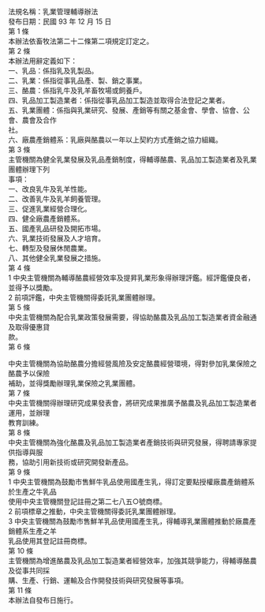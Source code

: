 法規名稱：乳業管理輔導辦法  
發布日期：民國 93 年 12 月 15 日  
第 1 條  
本辦法依畜牧法第二十二條第二項規定訂定之。  
第 2 條  
本辦法用辭定義如下：  
一、乳品：係指乳及乳製品。  
二、乳業：係指從事乳品產、製、銷之事業。  
三、酪農：係指乳牛及乳羊畜牧場或飼養戶。  
四、乳品加工製造業者：係指從事乳品加工製造並取得合法登記之業者。  
五、乳業團體：係指與乳業研究、發展、產銷等有關之基金會、學會、協會、公會、農會及合作  
社。  
六、廠農產銷體系：乳廠與酪農以一年以上契約方式產銷之協力組織。  
第 3 條  
主管機關為健全乳業發展及乳品產銷制度，得輔導酪農、乳品加工製造業者及乳業團體辦理下列  
事項：  
一、改良乳牛及乳羊性能。  
二、改善乳牛及乳羊飼養管理。  
三、促進乳業經營合理化。  
四、健全廠農產銷體系。  
五、國產乳品研發及開拓市場。  
六、乳業技術發展及人才培育。  
七、轉型及發展休閒農業。  
八、其他健全乳業發展之措施。  
第 4 條  
1 中央主管機關為輔導酪農經營效率及提昇乳業形象得辦理評鑑。經評鑑優良者，並得予以獎勵。  
2 前項評鑑，中央主管機關得委託乳業團體辦理。  
第 5 條  
中央主管機關為配合乳業政策發展需要，得協助酪農及乳品加工製造業者資金融通及取得優惠貸  
款。  
第 6 條  


中央主管機關為協助酪農分擔經營風險及安定酪農經營環境，得對參加乳業保險之酪農予以保險  
補助，並得獎勵辦理乳業保險之乳業團體。  
第 7 條  
中央主管機關得辦理研究成果發表會，將研究成果推廣予酪農及乳品加工製造業者運用，並辦理  
教育訓練。  
第 8 條  
中央主管機關為強化酪農及乳品加工製造業者產銷技術與研究發展，得聘請專家提供指導與服  
務，協助引用新技術或研究開發新產品。  
第 9 條  
1 中央主管機關為鼓勵市售鮮牛乳品使用國產生乳，得訂定要點授權廠農產銷體系於生產之牛乳品  
使用中央主管機關登記註冊之第二七八五○號商標。  
2 前項標章之推動，中央主管機關得委託乳業團體辦理。  
3 中央主管機關為鼓勵市售鮮羊乳品使用國產生乳，得輔導乳業團體推動於廠農產銷體系生產之羊  
乳品使用其登記註冊商標。  
第 10 條  
主管機關為增進酪農及乳品加工製造業者經營效率，加強其競爭能力，得輔導酪農及從事共同採  
購、生產、行銷、運輸及合作開發技術與研究發展等事項。  
第 11 條  
本辦法自發布日施行。  


